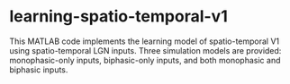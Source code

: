 # learning-spatio-temporal-v1
 This MATLAB code implements the learning model of spatio-temporal V1 using spatio-temporal LGN inputs. Three simulation models are provided: monophasic-only inputs, biphasic-only inputs, and both monophasic and biphasic inputs.
